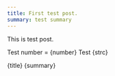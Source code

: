 ```yaml
---
title: First test post.
summary: test summary
---
```


This is test post.

<script>
let number = 1000
let strc = "strings"
</script>

Test number = {number}
Test {strc}

{title}
{summary}
